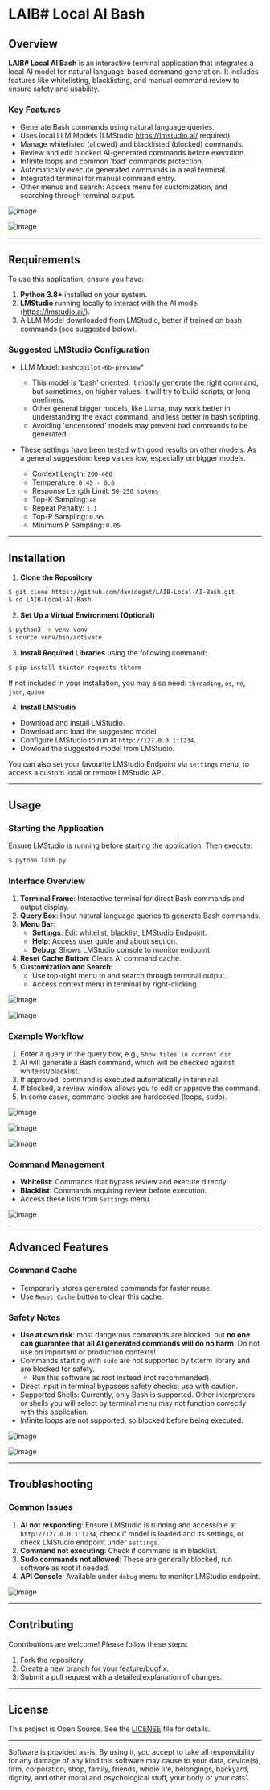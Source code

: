 # LAIB# Local AI Bash

## Overview
**LAIB# Local AI Bash** is an interactive terminal application that integrates a local AI model for natural language-based command generation. It includes features like whitelisting, blacklisting, and manual command review to ensure safety and usability.

### Key Features
- Generate Bash commands using natural language queries.
- Uses local LLM Models (LMStudio https://lmstudio.ai/ required).
- Manage whitelisted (allowed) and blacklisted (blocked) commands.
- Review and edit blocked AI-generated commands before execution.
- Infinite loops and common 'bad' commands protection.
- Automatically execute generated commands in a real terminal.
- Integrated terminal for manual command entry.
- Other menus and search: Access menu for customization, and searching through terminal output.

![image](https://github.com/user-attachments/assets/a1a7cb1f-fce9-4b2f-a818-5774dbfee032)

![image](https://github.com/user-attachments/assets/cfbe47af-0797-425a-874b-cff46b85600a)

---

## Requirements
To use this application, ensure you have:

1. **Python 3.8+** installed on your system.
2. **LMStudio** running locally to interact with the AI model (https://lmstudio.ai/).
3. A LLM Model downloaded from LMStudio, better if trained on bash commands (see suggested below).

### Suggested LMStudio Configuration
- LLM Model: `bashcopilot-6b-preview`*
   -  This model is 'bash' oriented: it mostly generate the right command, but sometimes, on higher values, it will try to build scripts, or long oneliners.
   -  Other general bigger models, like Llama, may work better in understanding the exact command, and less better in bash scripting.
   -  Avoiding 'uncensored' models may prevent bad commands to be generated.

- These settings have been tested with good results on other models. As a general suggestion: keep values low, especially on bigger models.
   - Context Length: `200-400`
   - Temperature: `0.45 - 0.6`
   - Response Length Limit: `50-250 tokens`
   - Top-K Sampling: `40`
   - Repeat Penalty: `1.1`
   - Top-P Sampling: `0.95`
   - Minimum P Sampling: `0.05`

---

## Installation

1. **Clone the Repository**
```bash
$ git clone https://github.com/davidegat/LAIB-Local-AI-Bash.git
$ cd LAIB-Local-AI-Bash
```

2. **Set Up a Virtual Environment (Optional)**
```bash
$ python3 -m venv venv
$ source venv/bin/activate
```

3. **Install Required Libraries**
using the following command:
```bash
$ pip install tkinter requests tkterm
```
If not included in your installation, you may also need: `threading`, `os`, `re`, `json`, `queue`

4. **Install LMStudio**
- Download and install LMStudio.
- Download and load the suggested model.
- Configure LMStudio to run at `http://127.0.0.1:1234`.
- Dowload the suggested model from LMStudio.

You can also set your favourite LMStudio Endpoint via `settings` menu, to access a custom local or remote LMStudio API.

---

## Usage

### Starting the Application
Ensure LMStudio is running before starting the application. Then execute:
```bash
$ python laib.py
```

### Interface Overview
1. **Terminal Frame**: Interactive terminal for direct Bash commands and output display.
2. **Query Box**: Input natural language queries to generate Bash commands.
3. **Menu Bar**:
   - **Settings**: Edit whitelist, blacklist, LMStudio Endpoint.
   - **Help**: Access user guide and about section.
   - **Debug**: Shows LMStudio console to monitor endpoint
5. **Reset Cache Button**: Clears AI command cache.
6. **Customization and Search**:
   - Use top-right menu to and search through terminal output.
   - Access context menu in terminal by right-clicking.

![image](https://github.com/user-attachments/assets/65d2d6c7-31a5-4e8b-b910-22f74beaab1c)

![image](https://github.com/user-attachments/assets/f0251779-786a-44cb-8a52-3f995dfff568)

### Example Workflow
1. Enter a query in the query box, e.g., `Show files in current dir`
2. AI will generate a Bash command, which will be checked against whitelist/blacklist.
3. If approved, command is executed automatically in terminal.
4. If blocked, a review window allows you to edit or approve the command.
5. In some cases, command blocks are hardcoded (loops, sudo).

![image](https://github.com/user-attachments/assets/35ed6b85-2220-40d2-a8e6-765fbc0a3855)

![image](https://github.com/user-attachments/assets/81f21432-f33b-40fd-a357-6e037195a493)

![image](https://github.com/user-attachments/assets/97638461-9432-4c45-b805-ffc46718d8d8)

### Command Management
- **Whitelist**: Commands that bypass review and execute directly.
- **Blacklist**: Commands requiring review before execution.
- Access these lists from `Settings` menu.

![image](https://github.com/user-attachments/assets/35948968-dd64-40bd-b354-e2a73f896439)

---

## Advanced Features

### Command Cache
- Temporarily stores generated commands for faster reuse.
- Use `Reset Cache` button to clear this cache.

### Safety Notes
- **Use at own risk**: most dangerous commands are blocked, but **no one can guarantee that all AI generated commands will do no harm**. Do not use on important or production contexts! 
- Commands starting with `sudo` are not supported by tkterm library and are blocked for safety.
   - Run this software as root instead (not recommended).
- Direct input in terminal bypasses safety checks; use with caution.
- Supported Shells: Currently, only Bash is supported. Other interpreters or shells you will select by terminal menu may not function correctly with this application.
- Infinite loops are not supported, so blocked before being executed.

![image](https://github.com/user-attachments/assets/63e7c2be-7992-4a89-903f-2bdd12e781f5)

![image](https://github.com/user-attachments/assets/3cbd3a13-11a3-4e78-b91c-123064a4383e)

---

## Troubleshooting

### Common Issues
1. **AI not responding**: Ensure LMStudio is running and accessible at `http://127.0.0.1:1234`, check if model is loaded and its settings, or check LMStudio endpoint under `settings`.
2. **Command not executing**: Check if command is in blacklist.
3. **Sudo commands not allowed**: These are generally blocked, run software as root if needed.
4. **API Console**: Available under `debug` menu to monitor LMStudio endpoint.

![image](https://github.com/user-attachments/assets/1f4ab2e1-b2c1-4fc7-a92c-0b0c67a724ca)

---

## Contributing
Contributions are welcome! Please follow these steps:
1. Fork the repository.
2. Create a new branch for your feature/bugfix.
3. Submit a pull request with a detailed explanation of changes.

---

## License
This project is Open Source. See the [LICENSE](LICENSE) file for details.

---

Software is provided as-is. By using it, you accept to take all responsibility for any damage of any kind this software may cause to your data, device(s), firm, corporation, shop, family, friends, whole life, belongings, backyard, dignity, and other moral and psychological stuff, your body or your cats'.
